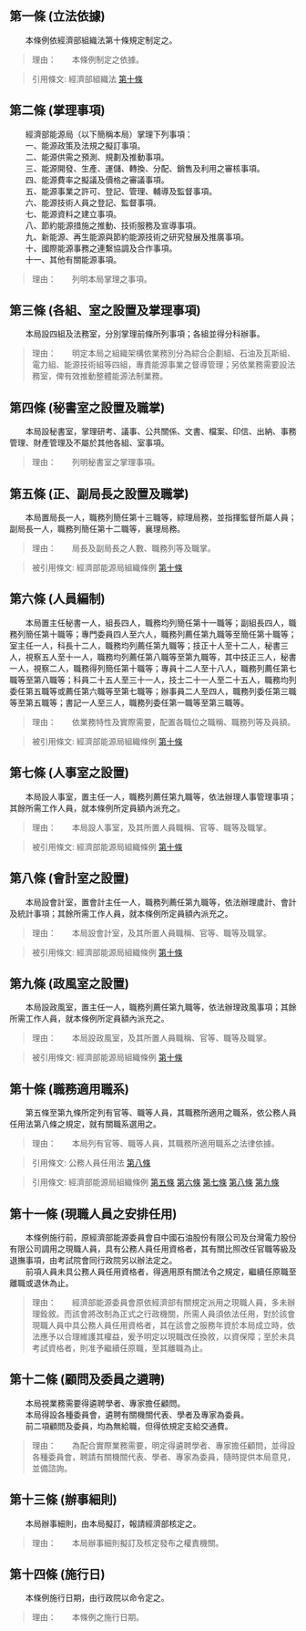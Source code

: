 第一條 (立法依據)
-----------------
　　本條例依經濟部組織法第十條規定制定之。  
> 理由：　　本條例制定之依據。

> 引用條文: 經濟部組織法 [第十條](1019#第十條-能源局)



第二條 (掌理事項)
-----------------
　　經濟部能源局（以下簡稱本局）掌理下列事項：  
　　一、能源政策及法規之擬訂事項。  
　　二、能源供需之預測、規劃及推動事項。  
　　三、能源開發、生產、運儲、轉換、分配、銷售及利用之審核事項。  
　　四、能源費率之擬議及價格之審議事項。  
　　五、能源事業之許可、登記、管理、輔導及監督事項。  
　　六、能源技術人員之登記、監督事項。  
　　七、能源資料之建立事項。  
　　八、節約能源措施之推動、技術服務及宣導事項。  
　　九、新能源、再生能源與節約能源技術之研究發展及推廣事項。  
　　十、國際能源事務之連繫協調及合作事項。  
　　十一、其他有關能源事項。  
> 理由：　　列明本局掌理之事項。



第三條 (各組、室之設置及掌理事項)
---------------------------------
　　本局設四組及法務室，分別掌理前條所列事項；各組並得分科辦事。  
> 理由：　　明定本局之組織架構依業務別分為綜合企劃組、石油及瓦斯組、電力組、能源技術組等四組，專責能源事業之督導管理；另依業務需要設法務室，俾有效推動整體能源法制業務。



第四條 (秘書室之設置及職掌)
---------------------------
　　本局設秘書室，掌理研考、議事、公共關係、文書、檔案、印信、出納、事務管理、財產管理及不屬於其他各組、室事項。  
> 理由：　　列明秘書室之掌理事項。



第五條 (正、副局長之設置及職掌)
-------------------------------
　　本局置局長一人，職務列簡任第十三職等，綜理局務，並指揮監督所屬人員；副局長一人，職務列簡任第十二職等，襄理局務。  
> 理由：　　局長及副局長之人數、職務列等及職掌。

> 被引用條文: 經濟部能源局組織條例 [第十條](8106#第十條-職務適用職系)



第六條 (人員編制)
-----------------
　　本局置主任秘書一人，組長四人，職務均列簡任第十一職等；副組長四人，職務列簡任第十職等；專門委員四人至六人，職務列薦任第九職等至簡任第十職等；室主任一人，科長十二人，職務均列薦任第九職等；技正十人至十二人，秘書三人，視察五人至十一人，職務均列薦任第八職等至第九職等，其中技正三人，秘書一人，視察二人，職務得列簡任第十職等；專員十二人至十八人，職務列薦任第七職等至第八職等；科員二十五人至三十一人，技士二十一人至二十五人，職務均列委任第五職等或薦任第六職等至第七職等；辦事員二人至四人，職務列委任第三職等至第五職等；書記一人至三人，職務列委任第一職等至第三職等。  
> 理由：　　依業務特性及實際需要，配置各職位之職稱、職務列等及員額。

> 被引用條文: 經濟部能源局組織條例 [第十條](8106#第十條-職務適用職系)



第七條 (人事室之設置)
---------------------
　　本局設人事室，置主任一人，職務列薦任第九職等，依法辦理人事管理事項；其餘所需工作人員，就本條例所定員額內派充之。  
> 理由：　　本局設人事室，及其所置人員職稱、官等、職等及職掌。

> 被引用條文: 經濟部能源局組織條例 [第十條](8106#第十條-職務適用職系)



第八條 (會計室之設置)
---------------------
　　本局設會計室，置會計主任一人，職務列薦任第九職等，依法辦理歲計、會計及統計事項；其餘所需工作人員，就本條例所定員額內派充之。  
> 理由：　　本局設會計室，及其所置人員職稱、官等、職等及職掌。

> 被引用條文: 經濟部能源局組織條例 [第十條](8106#第十條-職務適用職系)



第九條 (政風室之設置)
---------------------
　　本局設政風室，置主任一人，職務列薦任第九職等，依法辦理政風事項；其餘所需工作人員，就本條例所定員額內派充之。  
> 理由：　　本局設政風室，及其所置人員職稱、官等、職等及職掌。

> 被引用條文: 經濟部能源局組織條例 [第十條](8106#第十條-職務適用職系)



第十條 (職務適用職系)
---------------------
　　第五條至第九條所定列有官等、職等人員，其職務所適用之職系，依公務人員任用法第八條之規定，就有關職系選用之。  
> 理由：　　本局列有官等、職等人員，其職務所適用職系之法律依據。

> 引用條文: 公務人員任用法 [第八條](4617#第八條-職系說明書)

> 引用條文: 經濟部能源局組織條例 [第五條](8106#第五條-正、副局長之設置及職掌) [第六條](8106#第六條-人員編制) [第七條](8106#第七條-人事室之設置) [第八條](8106#第八條-會計室之設置) [第九條](8106#第九條-政風室之設置)



第十一條 (現職人員之安排任用)
-----------------------------
　　本條例施行前，原經濟部能源委員會自中國石油股份有限公司及台灣電力股份有限公司調用之現職人員，具有公務人員任用資格者，其有關比照改任官職等級及退撫事項，由考試院會同行政院另以辦法定之。  
　　前項人員未具公務人員任用資格者，得適用原有關法令之規定，繼續任原職至離職或退休為止。  
> 理由：　　經濟部能源委員會原依經濟部有關規定派用之現職人員，多未辦理銓敘。而該會將改制為正式之行政機關，所需人員須依法任用，對於該會現職人員中具公務人員任用資格者，其在該會之服務年資於本局成立時，依法應予以合理維護其權益，爰予明定以現職改任換敘，以資保障；至於未具考試資格者，則准予繼續任原職，至其離職為止。



第十二條 (顧問及委員之遴聘)
---------------------------
　　本局視業務需要得遴聘學者、專家擔任顧問。  
　　本局得設各種委員會，遴聘有關機關代表、學者及專家為委員。  
　　前二項顧問及委員，均為無給職，但得依規定支給交通費。  
> 理由：　　為配合實際業務需要，明定得遴聘學者、專家擔任顧問，並得設各種委員會，聘請有關機關代表、學者、專家為委員，隨時提供本局意見，並備諮詢。



第十三條 (辦事細則)
-------------------
　　本局辦事細則，由本局擬訂，報請經濟部核定之。  
> 理由：　　本局辦事細則擬訂及核定發布之權責機關。



第十四條 (施行日)
-----------------
　　本條例施行日期，由行政院以命令定之。  
> 理由：　　本條例之施行日期。
